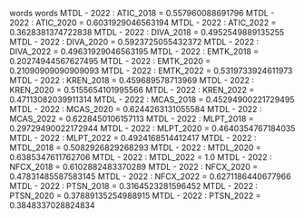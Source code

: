 words
words
MTDL - 2022 : ATIC_2018 = 0.557960088691796
MTDL - 2022 : ATIC_2020 = 0.6031929046563194
MTDL - 2022 : ATIC_2022 = 0.3628381374722838
MTDL - 2022 : DIVA_2018 = 0.4952549889135255
MTDL - 2022 : DIVA_2020 = 0.5923725055432372
MTDL - 2022 : DIVA_2022 = 0.49631929046563195
MTDL - 2022 : EMTK_2018 = 0.20274944567627495
MTDL - 2022 : EMTK_2020 = 0.21090909090909093
MTDL - 2022 : EMTK_2022 = 0.5319733924611973
MTDL - 2022 : KREN_2018 = 0.459689578713969
MTDL - 2022 : KREN_2020 = 0.5155654101995566
MTDL - 2022 : KREN_2022 = 0.47113082039911314
MTDL - 2022 : MCAS_2018 = 0.45294900221729495
MTDL - 2022 : MCAS_2020 = 0.6244263131055584
MTDL - 2022 : MCAS_2022 = 0.6228450106157113
MTDL - 2022 : MLPT_2018 = 0.29729490022172944
MTDL - 2022 : MLPT_2020 = 0.4640354767184035
MTDL - 2022 : MLPT_2022 = 0.4924168514412417
MTDL - 2022 : MTDL_2018 = 0.5082926829268293
MTDL - 2022 : MTDL_2020 = 0.6385347611762706
MTDL - 2022 : MTDL_2022 = 1.0
MTDL - 2022 : NFCX_2018 = 0.6102882483370289
MTDL - 2022 : NFCX_2020 = 0.47831485587583145
MTDL - 2022 : NFCX_2022 = 0.6271186440677966
MTDL - 2022 : PTSN_2018 = 0.3164523281596452
MTDL - 2022 : PTSN_2020 = 0.37889135254988915
MTDL - 2022 : PTSN_2022 = 0.3848337028824834
